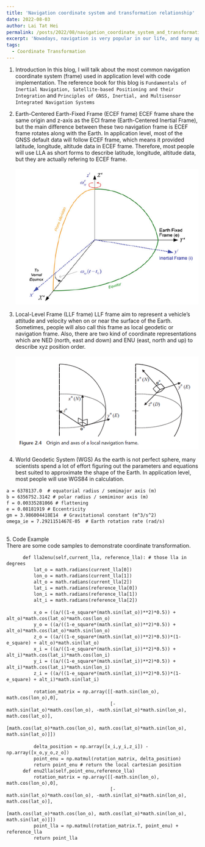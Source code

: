 ```yaml
---
title: 'Navigation coordinate system and transformation relationship'
date: 2022-08-03
author: Lai Tat Hei
permalink: /posts/2022/08/navigation_coordinate_system_and_transformation_relationship/
excerpt: 'Nowadays, navigation is very popular in our life, and many applications use GNSS as one of the reliable data sources. Therefore, this blog will discuss the mathematics implemented for navigation purposes.'
tags:
  - Coordinate Transformation
---
```



1. Introduction
In this blog, I will talk about the most common navigation coordinate system (frame) used in application level with code implementation. The reference book for this blog is `Fundamentals of Inertial Navigation, Satellite-based Positioning and their Integration` and `Principles of GNSS, Inertial, and Multisensor Integrated Navigation Systems`<br/>

2. Earth-Centered Earth-Fixed Frame (ECEF frame)
ECEF frame share the same origin and z-axis as the ECI frame (Earth-Centered Inertial Frame), but the main difference between these two navigation frame is ECEF frame rotates along with the Earth. In application level, most of the GNSS default data will follow ECEF frame, which means it provided latitude, longitude, altitude data in ECEF frame. Therefore, most people will use LLA as short forms to describe latitude, longitude, altitude data, but they are actually refering to ECEF frame. <br/>
<br/><img src='/images/ECI_ECEF_difference.PNG'><br/>

3. Local-Level Frame (LLF frame)
LLF frame aim to represent a vehicle’s attitude and velocity when on or near the surface of the Earth. Sometimes, people will also call this frame as local geodetic or navigation frame. Also, there are two kind of coordinate representations which are NED (north, east and down) and ENU (east, north and up) to describe xyz position order. <br/>
<br/><img src='/images/ned_enu_description.PNG'><br/>

4. World Geodetic System (WGS)
As the earth is not perfect sphere, many scientists spend a lot of effort figuring out the parameters and equations best suited to approximate the shape of the Earth. In application level, most people will use WGS84 in calculation.<br/>
```
a = 6378137.0  # equatorial radius / semimajor axis (m)
b = 6356752.3142 # polar radius / semiminor axis (m)
f = 0.00335281066 # flattening
e = 0.08181919 # Eccentricity
gm = 3.986004418E14  # Gravitational constant (m^3/s^2)
omega_ie = 7.2921151467E-05  # Earth rotation rate (rad/s)
```
<br/>
5. Code Example
<br/>There are some code samples to demonstrate coordinate transformation. <br/>

```
      def lla2enu(self,current_lla, reference_lla): # those lla in degrees
          lat_o = math.radians(current_lla[0]) 
          lon_o = math.radians(current_lla[1])
          alt_o = math.radians(current_lla[2])
          lat_i = math.radians(reference_lla[0])
          lon_i = math.radians(reference_lla[1])
          alt_i = math.radians(reference_lla[2])

          x_o = ((a/((1-e_square*(math.sin(lat_o))**2)*0.5)) + alt_o)*math.cos(lat_o)*math.cos(lon_o)
          y_o = ((a/((1-e_square*(math.sin(lat_o))**2)*0.5)) + alt_o)*math.cos(lat_o)*math.sin(lon_o)
          z_o = ((a/((1-e_square*(math.sin(lat_o))**2)*0.5))*(1-e_square) + alt_o)*math.sin(lat_o)
          x_i = ((a/((1-e_square*(math.sin(lat_i))**2)*0.5)) + alt_i)*math.cos(lat_i)*math.cos(lon_i)
          y_i = ((a/((1-e_square*(math.sin(lat_i))**2)*0.5)) + alt_i)*math.cos(lat_i)*math.sin(lon_i)
          z_i = ((a/((1-e_square*(math.sin(lat_i))**2)*0.5))*(1-e_square) + alt_i)*math.sin(lat_i)

          rotation_matrix = np.array([[-math.sin(lon_o), math.cos(lon_o),0],
                                      [-math.sin(lat_o)*math.cos(lon_o), -math.sin(lat_o)*math.sin(lon_o), math.cos(lat_o)],
                                      [math.cos(lat_o)*math.cos(lon_o), math.cos(lat_o)*math.sin(lon_o), math.sin(lat_o)]])

          delta_position = np.array([x_i,y_i,z_i]) - np.array([x_o,y_o,z_o])
          point_enu = np.matmul(rotation_matrix, delta_position)
          return point_enu # return the local cartesian position
      def enu2lla(self,point_enu,reference_lla)
          rotation_matrix = np.array([[-math.sin(lon_o), math.cos(lon_o),0],
                                      [-math.sin(lat_o)*math.cos(lon_o), -math.sin(lat_o)*math.sin(lon_o), math.cos(lat_o)],
                                      [math.cos(lat_o)*math.cos(lon_o), math.cos(lat_o)*math.sin(lon_o), math.sin(lat_o)]])
          point_lla = np.matmul(rotation_matrix.T, point_enu) + reference_lla
          return point_lla 
```
